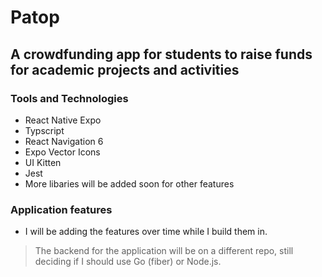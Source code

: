 # Patop

## A crowdfunding app for students to raise funds for academic projects and activities

### Tools and Technologies

- React Native Expo
- Typscript
- React Navigation 6
- Expo Vector Icons
- UI Kitten
- Jest
- More libaries will be added soon for other features

### Application features

- I will be adding the features over time while I build them in.

> The backend for the application will be on a different repo, still deciding if I should use Go (fiber) or Node.js.

